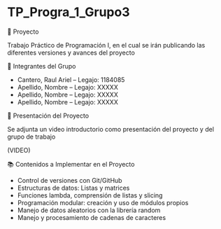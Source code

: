 # TP_Progra_1_Grupo3

📝 Proyecto

Trabajo Práctico de Programación I, en el cual se irán publicando las diferentes versiones y avances del proyecto


👥 Integrantes del Grupo

- Cantero, Raul Ariel – Legajo: 1184085
- Apellido, Nombre – Legajo: XXXXX
- Apellido, Nombre – Legajo: XXXXX
- Apellido, Nombre – Legajo: XXXXX 

🎥 Presentación del Proyecto

Se adjunta un video introductorio como presentación del proyecto y del grupo de trabajo

(VIDEO)

📚 Contenidos a Implementar en el Proyecto

- Control de versiones con Git/GitHub
- Estructuras de datos: Listas y matrices
- Funciones lambda, comprensión de listas y slicing
- Programación modular: creación y uso de módulos propios
- Manejo de datos aleatorios con la librería random
- Manejo y procesamiento de cadenas de caracteres


